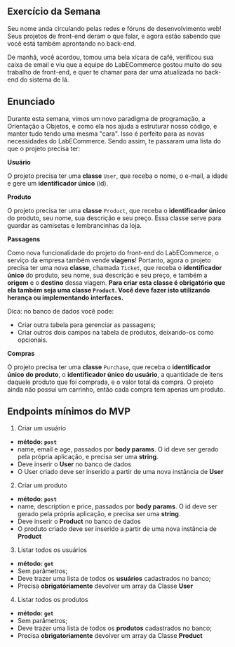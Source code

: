 ## Exercício da Semana

Seu nome anda circulando pelas redes e fóruns de desenvolvimento web! Seus projetos de front-end deram o que falar, e agora estão sabendo que você está também aprontando no back-end.

De manhã, você acordou, tomou uma bela xícara de café, verificou sua caixa de email e viu que a equipe do LabECommerce gostou muito do seu trabalho de front-end, e quer te chamar para dar uma atualizada no back-end do sistema de lá. 

## Enunciado

Durante esta semana, vimos um novo paradigma de programação, a Orientação a Objetos, e como ela nos ajuda a estruturar nosso código, e manter tudo tendo uma mesma "cara". Isso é perfeito para as novas necessidades do LabECommerce. Sendo assim, te passaram uma lista do que o projeto precisa ter:

**Usuário**

O projeto precisa ter uma **classe** `User`, que receba o nome, o e-mail, a idade e gere um **identificador único** (id).

**Produto**

O projeto precisa ter uma **classe** `Product`, que receba o **identificador único** do produto, seu nome, sua descrição e seu preço. Essa classe serve para guardar as camisetas e lembrancinhas da loja.

**Passagens**

Como nova funcionalidade do projeto do front-end do LabECommerce, o serviço da empresa também vende **viagens**! Portanto, agora o projeto precisa ter uma nova **classe**, chamada `Ticket`, que receba o **identificador único** do produto, seu nome, sua descrição e seu preço, e também a **origem** e o **destino** dessa viagem. **Para criar esta classe é obrigatório que ela também seja uma classe `Product`. Você deve fazer isto utilizando herança ou implementando interfaces.**

Dica: no banco de dados você pode:
- Criar outra tabela para gerenciar as passagens;
- Criar outros dois campos na tabela de produtos, deixando-os como opcionais.

**Compras**

O projeto precisa ter uma **classe** `Purchase`, que receba o **identificador único** **do produto**, o **identificador único** **do usuário**, a quantidade de itens daquele produto que foi comprada, e o valor total da compra. O projeto ainda não possui um carrinho, então cada compra tem apenas um produto.

## Endpoints mínimos do MVP

1. Criar um usuário

- **método: `post`**
- name, email e age, passados por **body params**. O id deve ser gerado pela própria aplicação, e precisa ser uma **string**.
- Deve inserir o **User** no banco de dados
- O User criado deve ser inserido a partir de uma nova instância de **User**

2. Criar um produto

- **método: `post`**
- name, description e price, passados por **body params**. O id deve ser gerado pela própria aplicação, e precisa ser uma **string**.
- Deve inserir o **Product** no banco de dados
- O produto criado deve ser inserido a partir de uma nova instância de **Product**

3. Listar todos os usuários

- **método: `get`**
- Sem parâmetros;
- Deve trazer uma lista de todos os **usuários** cadastrados no banco;
- Precisa **obrigatóriamente** devolver um array da Classe **User**

4. Listar todos os produtos

- **método: `get`**
- Sem parâmetros;
- Deve trazer uma lista de todos os **produtos** cadastrados no banco;
- Precisa **obrigatoriamente** devolver um array da Classe **Product**
